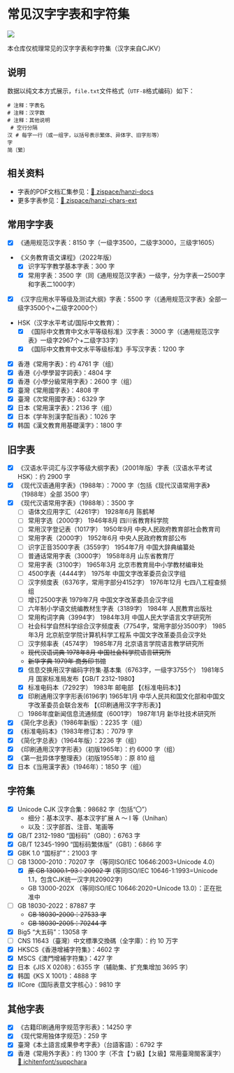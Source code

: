 # 常见汉字字表和字符集

![](https://img.shields.io/badge/%E6%B1%89%E5%AD%97_hanzi-005AF0?style=for-the-badge)

本仓库仅梳理常见的汉字字表和字符集（汉字来自CJKV）

## 说明

数据以纯文本方式展示，`file.txt`文件格式（`UTF-8`格式编码）如下：

```plaintext
# 注释：字表名
# 注释：汉字数
# 注释：其他说明
 # 空行分隔
汉 # 每字一行（或一组字，以括号表示繁体、异体字、旧字形等）
字
简〔繁〕

```

## 相关资料

- 字表的PDF文档汇集参见：[:link: zispace/hanzi-docs](https://github.com/zispace/hanzi-docs)
- 更多字表参见：[:link: zispace/hanzi-chars-ext](https://github.com/zispace/hanzi-chars-ext)

## 常用字字表

- [x] 《通用规范汉字表：8150 字（一级字3500，二级字3000，三级字1605）
- 《义务教育语文课程》（2022年版）
  - [x] 识字写字教学基本字表：300 字
  - [x] 常用字表：3500 字（同《通用规范汉字表》一级字，分为字表一2500字和字表二1000字）
- [x] 《汉字应用水平等级及测试大纲》字表：5500 字（《通用规范汉字表》全部一级字3500个+二级字2000个）
- HSK（汉字水平考试/国际中文教育）：
  - [x] 《国际中文教育中文水平等级标准》汉字表：3000 字（《通用规范汉字表》一级字2967个+二级字33字）
  - [x] 《国际中文教育中文水平等级标准》手写汉字表：1200 字
- [x] 香港《常用字表》：约 4761 字（组）
- [x] 香港《小學學習字詞表》：4804 字
- [x] 香港《小學分級常用字表》：2600 字（组）
- [x] 臺灣《常用國字表》：4808 字
- [x] 臺灣《次常用國字表》：6329 字
- [x] 日本《常用漢字表》：2136 字（组）
- [x] 日本《学年別漢字配当表》：1026 字
- [x] 韩国《漢文教育用基礎漢字》：1800 字

## 旧字表

- [x] 《汉语水平词汇与汉字等级大纲字表》（2001年版）字表（汉语水平考试HSK）：约 2900 字
- [x] 《现代汉语通用字表》（1988年）：7000 字（包括《现代汉语常用字表》（1988年）全部 3500 字）
- [x] 《现代汉语常用字表》（1988年）：3500 字
  - [ ] 语体文应用字汇（4261字） 1928年6月 陈鹤琴
  - [ ] 常用字选（2000字） 1946年8月 四川省教育科学院
  - [ ] 常用汉字登记表（1017字） 1950年9月 中央人民政府教育部社会教育司
  - [ ] 常用字表（2000字） 1952年6月 中央人民政府教育部公布
  - [ ] 识字正音3500字表（3559字） 1954年7月 中国大辞典编纂处
  - [ ] 普通话常用字表（3000字） 1958年8月 山东省教育厅
  - [ ] 常用字表（3100字） 1965年3月 北京市教育局中小学教材编审处
  - [ ] 4500字表（4444字） 1975年 中国文字改革委员会汉字组
  - [ ] 汉字频度表（6376字，常用字部分4152字） 1976年12月 七四八工程查频组
  - [ ] 增订2500字表 1979年7月 中国文字改革委员会汉字组
  - [ ] 六年制小学语文统编教材生字表（3189字） 1984年 人民教育出版社
  - [ ] 常用构词字典（3994字） 1984年3月 中国人民大学语言文字研究所
  - [ ] 社会科学自然科学综合汉字频度表（7754字，常用字部分3500字） 1985年3月 北京航空学院计算机科学工程系 中国文字改革委员会汉字处
  - [ ] 汉字频率表（4574字） 1985年7月 北京语言学院语言教学研究所
  - ~~现代汉语词典 1978年8月 中国社会科学院语言研究所~~
  - ~~新华字典 1979年 商务印书馆~~
  - [x] 信息交换用汉字编码字符集·基本集（6763字，一级字3755个） 1981年5月 国家标准局发布【GB/T 2312-1980】
  - [x] 标准电码本（7292字） 1983年 邮电部 【《标准电码本》】
  - [x] 印刷通用汉字字形表(6196字) 1965年1月 中华人民共和国文化部和中国文字改革委员会联合发布 【《印刷通用汉字字形表》】
  - [ ] 1986年度新闻信息流通频度（6001字） 1987年1月 新华社技术研究所
- [x] 《简化字总表》（1986年新版）：2235 字（组）
- [x] 《标准电码本》（1983年修订本）：7079 字
- [x] 《简化字总表》（1964年版）：2236 字（组）
- [x] 《印刷通用汉字字形表》（初版1965年）：约 6000 字（组）
- [x] 《第一批异体字整理表》（初版1955年）：原 810 组
- [x] 日本《当用漢字表》（1946年）：1850 字（组）

## 字符集

- [x] Unicode CJK 汉字合集：98682 字（包括“〇”）
  - 细分：基本汉字、基本汉字扩展 A ～ I 等（Unihan） 
  - 以及：汉字部首、注音、笔画等
- [x] GB/T 2312-1980 “国标码”（GB0）：6763 字
- [x] GB/T 12345-1990 “国标码繁体版”（GB1）：6866 字
- [x] GBK 1.0 “国标扩”：21003 字
- [ ] GB 13000-2010：70207 字 （等同ISO/IEC 10646:2003=Unicode 4.0）
  - [x] ~~原 GB 13000.1-93：20902 字~~ (等同ISO/IEC 10646-1:1993=Unicode 1.1，包含CJK统一汉字共20902字)
  - GB 13000-202X （等同ISO/IEC 10646:2020=Unicode 13.0）：正在批准中
- [ ] GB 18030-2022：87887 字
  - ~~GB 18030-2000：27533 字~~
  - ~~GB 18030-2005：70244 字~~
- [x] Big5 “大五码”：13058 字
- [ ] CNS 11643（臺灣）中文標準交換碼（全字庫）：约 10 万字
- [x] HKSCS《香港增補字符集》：4602 字
- [x] MSCS《澳門增補字符集》：427 字
- [x] 日本《JIS X 0208》：6355 字（辅助集、扩充集增加 3695 字）
- [x] 韩国《KS X 1001》：4888 字
- [x] IICore《国际表意文字核心》：9810 字

## 其他字表

- [x] 《古籍印刷通用字规范字形表》：14250 字
- [x] 《现代常用独体字规范》：259 字
- [x] 臺灣《本土語言成果參考字表》（台語客語）：6792 字
- [x] 香港《常用外字表》：约 1300 字（不含【ㄅ級】【ㄆ級】常用臺灣閩客漢字） [:link: ichitenfont/suppchara](https://github.com/ichitenfont/suppchara)
